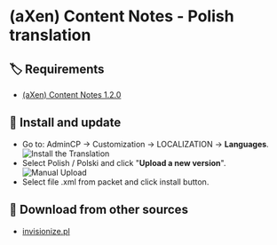 # (aXen) Content Notes - Polish translation

## 🏷️ Requirements

- [(aXen) Content Notes 1.2.0](https://forum.invisionize.pl/files/file/838-axen-content-notes/)

## 🧰 Install and update

- Go to: AdminCP -> Customization -> LOCALIZATION -> **Languages**.  
  ![Install the Translation](https://files.axendev.net/github/lang/acpLang.png)
- Select Polish / Polski and click "**Upload a new version**".  
  ![Manual Upload](https://files.axendev.net/github/lang/uploadNewVersion.png)
- Select file .xml from packet and click install button.

## 🔌 Download from other sources

- [invisionize.pl](https://forum.invisionize.pl/files/file/839-axen-content-notes-polish-translation/)
